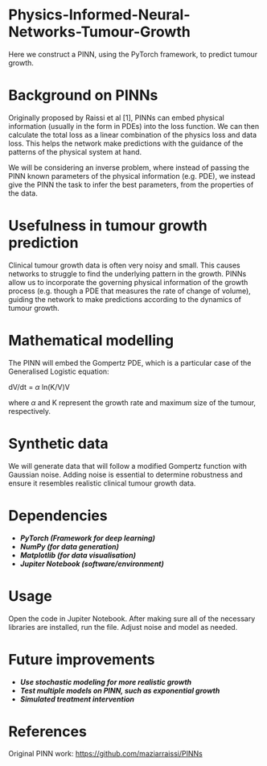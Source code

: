 # Physics-Informed-Neural-Networks-Tumour-Growth
Here we construct a PINN, using the PyTorch framework, to predict tumour growth.

# Background on PINNs

Originally proposed by Raissi et al [1], PINNs can embed physical information (usually in the form in PDEs) into the loss function. We can then calculate the total loss as a linear combination of the physics loss and data loss. This helps the network make predictions with the guidance of the patterns of the physical system at hand.

We will be considering an inverse problem, where instead of passing the PINN known parameters of the physical information (e.g. PDE), we instead give the PINN the task to infer the best parameters, from the properties of the data.

# Usefulness in tumour growth prediction

Clinical tumour growth data is often very noisy and small. This causes networks to struggle to find the underlying pattern in the growth. PINNs allow us to incorporate the governing physical information of the growth process (e.g. though a PDE that measures the rate of change of volume), guiding the network to make predictions according to the dynamics of tumour growth. 


# Mathematical modelling

The PINN will embed the Gompertz PDE, which is a particular case of the Generalised Logistic equation:

dV/dt = $\alpha$ ln(K/V)V

where $\alpha$ and K represent the growth rate and maximum size of the tumour, respectively.

# Synthetic data

We will generate data that will follow a modified Gompertz function with Gaussian noise. Adding noise is essential to determine robustness and ensure it resembles realistic clinical tumour growth data.

# Dependencies

- ***PyTorch (Framework for deep learning)***
- ***NumPy (for data generation)***
- ***Matplotlib (for data visualisation)***  
- ***Jupiter Notebook (software/environment)***

# Usage

Open the code in Jupiter Notebook. After making sure all of the necessary libraries are installed, run the file. Adjust noise and model as needed.

# Future improvements

- ***Use stochastic modeling for more realistic growth***
- ***Test multiple models on PINN, such as exponential growth***
- ***Simulated treatment intervention*** 

# References

Original PINN work: https://github.com/maziarraissi/PINNs
